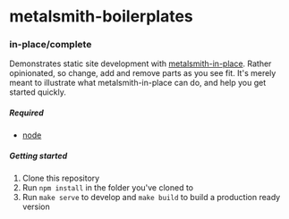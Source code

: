 # metalsmith-boilerplates

### in-place/complete

Demonstrates static site development with [metalsmith-in-place](https://github.com/superwolff/metalsmith-in-place). Rather opinionated, so change, add and remove parts as you see fit. It's merely meant to illustrate what metalsmith-in-place can do, and help you get started quickly.

##### Required

* [node](https://nodejs.org/en/)

##### Getting started

1. Clone this repository
2. Run `npm install` in the folder you've cloned to
3. Run `make serve` to develop and `make build` to build a production ready version
